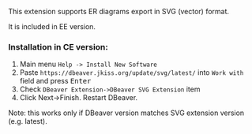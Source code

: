 This extension supports ER diagrams export in SVG (vector) format.

It is included in EE version.

### Installation in CE version:
1. Main menu `Help -> Install New Software`
2. Paste `https://dbeaver.jkiss.org/update/svg/latest/` into `Work with` field and press <kbd>Enter</kbd>
3. Check `DBeaver Extension->DBeaver SVG Extension` item
4. Click Next->Finish. Restart DBeaver.

Note: this works only if DBeaver version matches SVG extension version (e.g. latest).